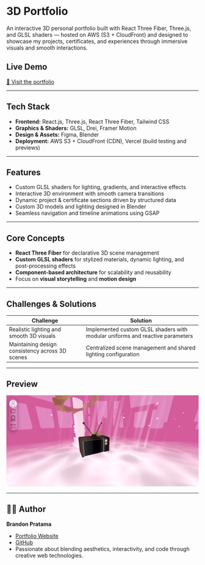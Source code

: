 # 3D Portfolio

An interactive 3D personal portfolio built with React Three Fiber, Three.js, and GLSL shaders — hosted on AWS (S3 + CloudFront) and designed to showcase my projects, certificates, and experiences through immersive visuals and smooth interactions.

## Live Demo
[🔗 Visit the portfolio](https://brandonpratama.com)

---

## Tech Stack

- **Frontend:** React.js, Three.js, React Three Fiber, Tailwind CSS  
- **Graphics & Shaders:** GLSL, Drei, Framer Motion  
- **Design & Assets:** Figma, Blender  
- **Deployment:** AWS S3 + CloudFront (CDN), Vercel (build testing and previews)

---

##  Features

- Custom GLSL shaders for lighting, gradients, and interactive effects  
- Interactive 3D environment with smooth camera transitions   
- Dynamic project & certificate sections driven by structured data  
- Custom 3D models and lighting designed in Blender  
- Seamless navigation and timeline animations using GSAP

---

## Core Concepts

- **React Three Fiber** for declarative 3D scene management  
- **Custom GLSL shaders** for stylized materials, dynamic lighting, and post-processing effects  
- **Component-based architecture** for scalability and reusability  
- Focus on **visual storytelling** and **motion design**  

---

## Challenges & Solutions

| Challenge | Solution |
|------------|-----------|
| Realistic lighting and smooth 3D visuals | Implemented custom GLSL shaders with modular uniforms and reactive parameters |
| Maintaining design consistency across 3D scenes | Centralized scene management and shared lighting configuration |

---

## Preview

![Portfolio Preview](./preview.jpeg)  


---

## 🧑‍💻 Author

**Brandon Pratama**  
- [Portfolio Website](https://brandonpratama.com)  
- [GitHub](https://github.com/Unnamedhat88)  
- Passionate about blending aesthetics, interactivity, and code through creative web technologies.




